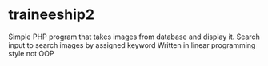 # traineeship2

Simple PHP program that takes images from database and display it. 
Search input to search images by assigned keyword
Written in linear programming style not OOP
